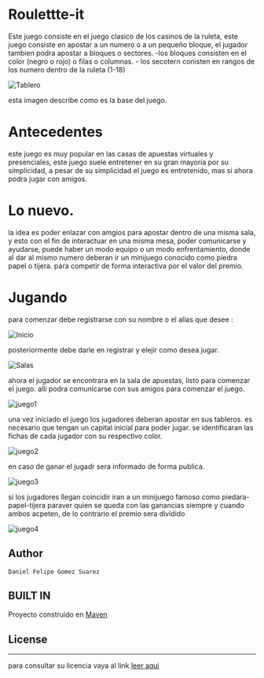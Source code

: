 # Roulettte-it

Este juego consiste en el juego clasico de los casinos de la ruleta, este juego consiste en apostar a un numero o a un pequeño bloque,  el jugador tambien podra apostar a bloques o sectores.
	-los bloques consisten  en el color (negro o rojo) o filas o columnas.
	- los secotern conisten en rangos de los numero dentro de la ruleta (1-18)


![Tablero](https://github.com/danielGomez1703/-ARSW-Eci-Roullete/blob/master/resources/tablero.JPG)


esta imagen describe como es la base del juego.



# Antecedentes

este juego es muy popular en las casas de apuestas virtuales y  presenciales, este juego suele entretener en su gran mayoria por su simplicidad, a pesar de su simplicidad el juego es entretenido, mas si ahora podra jugar con amigos.

# Lo nuevo.

la idea es poder enlazar con amgios para apostar dentro de una misma sala, y esto con el fin de interactuar en una misma mesa, poder comunicarse y ayudarse, puede haber un modo equipo o un modo enfrentamiento, donde al dar al mismo numero deberan ir un minijuego conocido como piedra papel o tijera. para competir de forma interactiva por  el valor del premio.


# Jugando

para comenzar debe registrarse con su nombre o el alias que desee :

![Inicio](https://github.com/danielGomez1703/-ARSW-Eci-Roullete/blob/master/resources/Inicio.png)

posteriormente debe darle en registrar y elejir como desea jugar.


![Salas](https://github.com/danielGomez1703/-ARSW-Eci-Roullete/blob/master/resources/elecSalas.png)

ahora el jugador se encontrara en la sala de apuestas, listo para comenzar el juego. alli podra comunicarse con sus amigos para comenzar el juego.

![juego1](https://github.com/danielGomez1703/-ARSW-Eci-Roullete/blob/master/resources/juego1.png)


una vez iniciado el juego los jugadores deberan apostar en sus tableros. es necesario que tengan un capital inicial para poder jugar. se identificaran las fichas de cada jugador con su respectivo color.

![juego2](https://github.com/danielGomez1703/-ARSW-Eci-Roullete/blob/master/resources/juego2.png)

en caso de ganar el jugadr sera informado de forma publica.

![juego3](https://github.com/danielGomez1703/-ARSW-Eci-Roullete/blob/master/resources/juego3.png)

si los jugadores llegan coincidir iran a un minijuego famoso como piedara-papel-tijera paraver quien se queda con las ganancias siempre y cuando ambos acpeten, de lo contrario el premio sera dividido

![juego4](https://github.com/danielGomez1703/-ARSW-Eci-Roullete/blob/master/resources/juego4.png)

## Author
    Daniel Felipe Gomez Suarez
    
## BUILT IN
   Proyecto construido en [Maven](https://maven.apache.org/)
## License
----
para consultar su licencia vaya al link 
[leer aqui](https://github.com/danielGomez1703/ARSW-Primer/blob/master/LICENSE.txt)


